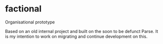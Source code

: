 # factional
Organisational prototype

Based on an old internal project and built on the soon to be defunct Parse.
It is my intention to work on migrating and continue development on this.
